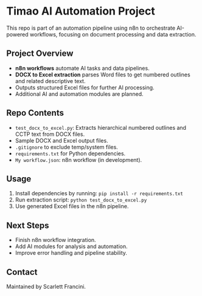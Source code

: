 # Timao AI Automation Project
This repo is part of an automation pipeline using n8n to orchestrate AI-powered workflows, focusing on document processing and data extraction.
## Project Overview
- **n8n workflows** automate AI tasks and data pipelines.
- **DOCX to Excel extraction** parses Word files to get numbered outlines and related descriptive text.
- Outputs structured Excel files for further AI processing.
- Additional AI and automation modules are planned.
## Repo Contents
- `test_docx_to_excel.py`: Extracts hierarchical numbered outlines and CCTP text from DOCX files.
- Sample DOCX and Excel output files.
- `.gitignore` to exclude temp/system files.
- `requirements.txt` for Python dependencies.
- `My workflow.json`: n8n workflow (in development).
## Usage
1. Install dependencies by running: `pip install -r requirements.txt`
2. Run extraction script: `python test_docx_to_excel.py`
3. Use generated Excel files in the n8n pipeline.
## Next Steps
- Finish n8n workflow integration.
- Add AI modules for analysis and automation.
- Improve error handling and pipeline stability.
## Contact
Maintained by Scarlett Francini.
